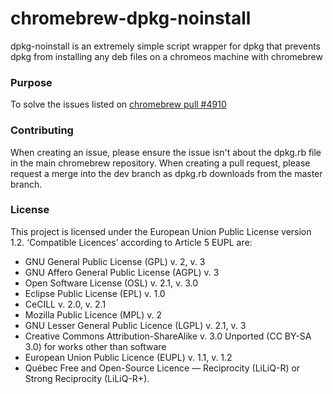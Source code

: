 # chromebrew-dpkg-noinstall
dpkg-noinstall is an extremely simple script wrapper for dpkg that prevents dpkg from installing any deb files on a chromeos machine with chromebrew

### Purpose
To solve the issues listed on [chromebrew pull #4910](https://github.com/skycocker/chromebrew/pull/4910)

### Contributing
When creating an issue, please ensure the issue isn't about the dpkg.rb file in the main chromebrew repository.
When creating a pull request, please request a merge into the dev branch as dpkg.rb downloads from the master branch.

### License
This project is licensed under the European Union Public License version 1.2. 
‘Compatible Licences’ according to Article 5 EUPL are:
- GNU General Public License (GPL) v. 2, v. 3
- GNU Affero General Public License (AGPL) v. 3
- Open Software License (OSL) v. 2.1, v. 3.0
- Eclipse Public License (EPL) v. 1.0
- CeCILL v. 2.0, v. 2.1
- Mozilla Public Licence (MPL) v. 2
- GNU Lesser General Public Licence (LGPL) v. 2.1, v. 3
- Creative Commons Attribution-ShareAlike v. 3.0 Unported (CC BY-SA 3.0) for
  works other than software
- European Union Public Licence (EUPL) v. 1.1, v. 1.2
- Québec Free and Open-Source Licence — Reciprocity (LiLiQ-R) or Strong
  Reciprocity (LiLiQ-R+).
